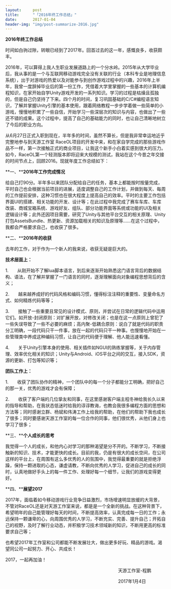 ```yaml
---
layout:     post
title:      "「2016年终工作总结」"
date:       2017-01-04
header-img: "img/post-summarize-2016.jpg"
---
```


****2016年终工作总结****

时间如白驹过隙，转眼已经到了2017年。回首过去的这一年，感慨良多，收获颇丰。

2016年，可以算得上我人生职业发展道路上的一个分水岭。2015年从大学毕业后，我从事的是一个与互联网移动游戏完全没有关联的行业（本科专业是地理信息系统），出于对游戏的热爱以及对能参与到创作游戏过程中的兴趣，2016年上半年，我曾一度辞掉毕业后的第一份工作，凭借着大学里掌握的一些基本的计算机编程知识，在家开始自学Unity游戏开发的一系列知识。学习的过程是枯燥且孤独的，但是自己仍坚持了下来。四个月的时间，复习巩固基础的C/C#编程语言知识，了解并掌握Unity引擎的基本使用，跟着网络教程一步步学着做一些简单的小游戏，慢慢地积累了一些自信，开始学习一些深层次的知识与内容，也做出了一些还不错的成果。这个过程中，提高了自己的基础能力的同时，也让自己清晰地树立了今后的职业方向。

从6月27日正式入职到现在，半年多的时间，虽然不算长，但是我非常幸运地近乎完整地参与到天游工作室 RaceOL项目的开发中来，和在家自学完成的那些游戏作品不一样，第一次接触正式的商业项目，让我这个新手小白着实感到很大的压力。如今，RaceOL第一个轻测版本即将迎来大规模的测试，我站在这个今昔之年交接的时间节点上，回顾2016。现就年度工作总结如下：

**一、****2016年工作完成情况**

给自己打90分。半年多以来团队分配给自己的任务，基本上都能按时按量完成，平时自己也会根据当前项目的进展，适度调整自己的工作计划，并做到每天、每周的工作提前安排，这种习惯也在很大程度上提高自己的效率。平时的主要工作包括界面UI的搭建、相关功能的开发、设计等；在此过程中我完成了赛车车库、车库改装、商城宝箱系统、游戏好友、组队、部分功能界面等系统或功能的UI及相关逻辑设计等；此外还因项目需要，研究了Unity与其他平台交互的相关原理、Unity打包AssetsBundle、热更新、资源加载相关的知识及原理等……在这个过程中，我都会严格要求自己，也收获了很多。

**二、****2016年的收获**

去年的工作，对于作为一个新人的我来说，收获无疑是巨大的。

**技术层面上：**

1.       从刚开始不了解lua脚本语言，到后来逐渐开始熟悉这门语言背后的数据结构、语法，在了解并掌握了一门语言的同时，逐渐理解面向对象编程思想背后的含义；

2.       越来越养成好的代码风格和编码习惯，懂得标注注释的重要性、变量命名方式、如何精炼代码等等；

3.       接触了一些重要且常见的设计模式、原则，并尝试在日常的逻辑代码中运用它们。如开放-封闭原则：对扩展开放，对修改关闭；也是在这一点原则上曾犯了一些失误导致了一些不必要的麻烦；高内聚-低耦合原则：说白了就是代码的职责分工明确，一段代码只干一件事，放在一起的代码只干一种事。也慢慢地开始在一些管理类中养成这种编码习惯，让自己的代码便于理解、他人能迅速看懂。

4.       关于Unity引擎本身的使用、相关插件如NGUI的熟练掌握等，关于内存管理、效率优化相关的知识；Unity与Android、iOS平台之间的交互，接入SDK，资源的更新、打包等知识等；

**团队工作上：**

1.       收获了团队协作的精神，一个团队中的每一个分子都能分工明确，把好自己的那一关，优秀的游戏才会有保障；

2.       收获了客户端的几位挚友和同事，在这里感谢客户端主程冬神给我长久以来的指导和帮助，在我状态低迷时给我的谆谆教诲，也教会我很多编程方面的思想和方法等；同时感谢立群、杨斌和伟涛工作上给我的帮助，在他们的帮助下我也成长了很多；同时要感谢天游工作室的每一位合作的同事，他们很优秀，从他们身上也学习了很多；

**三、****个人成长的思考**

我觉得一个人的成长，和他内心对学习的那种渴望是分不开的。不断学习，不断接触新的知识、技术，才能更快的成长。目前的我，仍是有很大的成长空间，在公司这样的平台上，在周围有这么多优秀的人的氛围中，我觉得最重要的就是拒绝浮躁，保持一颗进取的心态，谦虚请教，不断向优秀的人学习，促进自己的成长的同时，认真地做好手头上的每一件工作、处理好每一个细节，让我们的游戏变得更好。

**四、****展望2017**

2017年，面临着如今移动游戏行业竞争日益激烈，市场增速明显放缓的大背景，不管对RaceOL还是对天游工作室来说，都是是一个全新的挑战。在这种背景下，希望明年的自己能管理好每天的时间，不断提高效率，认真完成每一日的工作；永远保持一颗谦卑的心，向周围优秀的人学习，不断充实、完善、提升自己；开拓自己的视野，及时了解行业动态，并积极学习技术领域新的知识，不断用更高的标准要求自己等；

也希望2017年工作室和公司都能不断发展壮大，做出更多好玩、精品的游戏。渴望同公司一起努力、开心、共成长！

2017，一起再加油！

                                                                                          天游工作室-程鹏

                                                                                          2017年1月4日